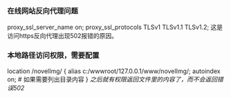 ### 在线网站反向代理问题
proxy_ssl_server_name on;
proxy_ssl_protocols TLSv1 TLSv1.1 TLSv1.2;
这是访问https反向代理出现502报错的原因。

### 本地路径访问权限，需要配置
location /novelImg/ {
    alias c:/wwwroot/127.0.0.1/www/novelImg/;
    autoindex on;  # 如果需要列出目录内容
}
*之后就有权限返回文件里的内容了，而不会返回错误502*